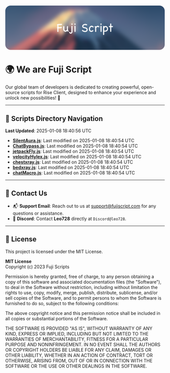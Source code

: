 ![Banner](.github/b.webp)

# 🌍 **We are Fuji Script**

Our global team of developers is dedicated to creating powerful, open-source scripts for Rise Client, designed to enhance your experience and unlock new possibilities! 🌟

---
<!-- SCRIPTS_NAVIGATION_START -->
## 📂 **Scripts Directory Navigation**

**Last Updated**: 2025-01-08 18:40:56 UTC

- **[SilentAura.js](scripts/SilentAura.js)**: Last modified on 2025-01-08 18:40:54 UTC
- **[ChatBypass.js](scripts/ChatBypass.js)**: Last modified on 2025-01-08 18:40:54 UTC
- **[jetpackFly.js](scripts/jetpackFly.js)**: Last modified on 2025-01-08 18:40:54 UTC
- **[velocityHylex.js](scripts/velocityHylex.js)**: Last modified on 2025-01-08 18:40:54 UTC
- **[chestxray.js](scripts/chestxray.js)**: Last modified on 2025-01-08 18:40:54 UTC
- **[bedxray.js](scripts/bedxray.js)**: Last modified on 2025-01-08 18:40:54 UTC
- **[chatMacro.js](scripts/chatMacro.js)**: Last modified on 2025-01-08 18:40:54 UTC

<!-- SCRIPTS_NAVIGATION_END -->

---

## 💬 **Contact Us**  
- 📬 **Support Email**: Reach out to us at [support@fujiscript.com](mailto:support@fujiscript.com) for any questions or assistance.  
- 💬 **Discord**: Contact **Leo728** directly at `Discord@leo728`.

---

## 📜 **License**

This project is licensed under the MIT License.  

**MIT License**  
Copyright (c) 2023 Fuji Scripts  

Permission is hereby granted, free of charge, to any person obtaining a copy of this software and associated documentation files (the "Software"), to deal in the Software without restriction, including without limitation the rights to use, copy, modify, merge, publish, distribute, sublicense, and/or sell copies of the Software, and to permit persons to whom the Software is furnished to do so, subject to the following conditions:  

The above copyright notice and this permission notice shall be included in all copies or substantial portions of the Software.  

THE SOFTWARE IS PROVIDED "AS IS", WITHOUT WARRANTY OF ANY KIND, EXPRESS OR IMPLIED, INCLUDING BUT NOT LIMITED TO THE WARRANTIES OF MERCHANTABILITY, FITNESS FOR A PARTICULAR PURPOSE AND NONINFRINGEMENT. IN NO EVENT SHALL THE AUTHORS OR COPYRIGHT HOLDERS BE LIABLE FOR ANY CLAIM, DAMAGES OR OTHER LIABILITY, WHETHER IN AN ACTION OF CONTRACT, TORT OR OTHERWISE, ARISING FROM, OUT OF OR IN CONNECTION WITH THE SOFTWARE OR THE USE OR OTHER DEALINGS IN THE SOFTWARE.  
